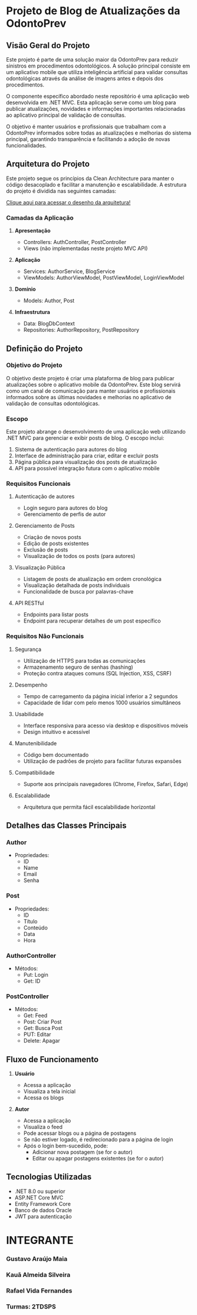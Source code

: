 # Projeto de Blog de Atualizações da OdontoPrev

## Visão Geral do Projeto

Este projeto é parte de uma solução maior da OdontoPrev para reduzir sinistros em procedimentos odontológicos. A solução principal consiste em um aplicativo mobile que utiliza inteligência artificial para validar consultas odontológicas através da análise de imagens antes e depois dos procedimentos.

O componente específico abordado neste repositório é uma aplicação web desenvolvida em .NET MVC. Esta aplicação serve como um blog para publicar atualizações, novidades e informações importantes relacionadas ao aplicativo principal de validação de consultas.

O objetivo é manter usuários e profissionais que trabalham com a OdontoPrev informados sobre todas as atualizações e melhorias do sistema principal, garantindo transparência e facilitando a adoção de novas funcionalidades.

## Arquitetura do Projeto

Este projeto segue os princípios da Clean Architecture para manter o código desacoplado e facilitar a manutenção e escalabilidade. A estrutura do projeto é dividida nas seguintes camadas:

[Clique aqui para acessar o desenho da arquitetura! ](https://whimsical.com/odontoprev-BCdqprBhTvpmQRitEzJCn2)

### Camadas da Aplicação

1. **Apresentação**
   - Controllers: AuthController, PostController
   - Views (não implementadas neste projeto MVC API)

2. **Aplicação**
   - Services: AuthorService, BlogService
   - ViewModels: AuthorViewModel, PostViewModel, LoginViewModel

3. **Domínio**
   - Models: Author, Post

4. **Infraestrutura**
   - Data: BlogDbContext
   - Repositories: AuthorRepository, PostRepository

## Definição do Projeto

### Objetivo do Projeto
O objetivo deste projeto é criar uma plataforma de blog para publicar atualizações sobre o aplicativo mobile da OdontoPrev. Este blog servirá como um canal de comunicação para manter usuários e profissionais informados sobre as últimas novidades e melhorias no aplicativo de validação de consultas odontológicas.

### Escopo
Este projeto abrange o desenvolvimento de uma aplicação web utilizando .NET MVC para gerenciar e exibir posts de blog. O escopo inclui:

1. Sistema de autenticação para autores do blog
2. Interface de administração para criar, editar e excluir posts
3. Página pública para visualização dos posts de atualização
4. API para possível integração futura com o aplicativo mobile

### Requisitos Funcionais
1. Autenticação de autores
   - Login seguro para autores do blog
   - Gerenciamento de perfis de autor

2. Gerenciamento de Posts
   - Criação de novos posts
   - Edição de posts existentes
   - Exclusão de posts
   - Visualização de todos os posts (para autores)

3. Visualização Pública
   - Listagem de posts de atualização em ordem cronológica
   - Visualização detalhada de posts individuais
   - Funcionalidade de busca por palavras-chave

4. API RESTful
   - Endpoints para listar posts
   - Endpoint para recuperar detalhes de um post específico

### Requisitos Não Funcionais
1. Segurança
   - Utilização de HTTPS para todas as comunicações
   - Armazenamento seguro de senhas (hashing)
   - Proteção contra ataques comuns (SQL Injection, XSS, CSRF)

2. Desempenho
   - Tempo de carregamento da página inicial inferior a 2 segundos
   - Capacidade de lidar com pelo menos 1000 usuários simultâneos

3. Usabilidade
   - Interface responsiva para acesso via desktop e dispositivos móveis
   - Design intuitivo e acessível

4. Manutenibilidade
   - Código bem documentado
   - Utilização de padrões de projeto para facilitar futuras expansões

5. Compatibilidade
   - Suporte aos principais navegadores (Chrome, Firefox, Safari, Edge)

6. Escalabilidade
   - Arquitetura que permita fácil escalabilidade horizontal

## Detalhes das Classes Principais

### Author
- Propriedades:
  - ID
  - Name
  - Email
  - Senha
  

### Post
- Propriedades:
  - ID
  - Título
  - Conteúdo
  - Data
  - Hora

### AuthorController
- Métodos:
  - Put: Login
  - Get: ID

### PostController
- Métodos:
  - Get: Feed
  - Post: Criar Post
  - Get: Busca Post
  - PUT: Editar
  - Delete: Apagar

## Fluxo de Funcionamento

1. **Usuário**
   - Acessa a aplicação
   - Visualiza a tela inicial
   - Acessa os blogs

2. **Autor**
   - Acessa a aplicação
   - Visualiza o feed
   - Pode acessar blogs ou a página de postagens
   - Se não estiver logado, é redirecionado para a página de login
   - Após o login bem-sucedido, pode:
     - Adicionar nova postagem (se for o autor)
     - Editar ou apagar postagens existentes (se for o autor)

## Tecnologias Utilizadas
- .NET 8.0 ou superior
- ASP.NET Core MVC
- Entity Framework Core
- Banco de dados Oracle
- JWT para autenticação


# INTEGRANTE

### Gustavo Araújo Maia
### Kauã Almeida Silveira
### Rafael Vida Fernandes

### Turmas: 2TDSPS



